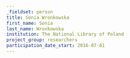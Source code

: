 ```yaml
---
_fieldset: person
title: Sonia Wronkowska
first_name: Sonia
last_name: Wronkowska
institution: The National Library of Poland
project_group: researchers
participation_date_start: 2016-07-01
---
```

